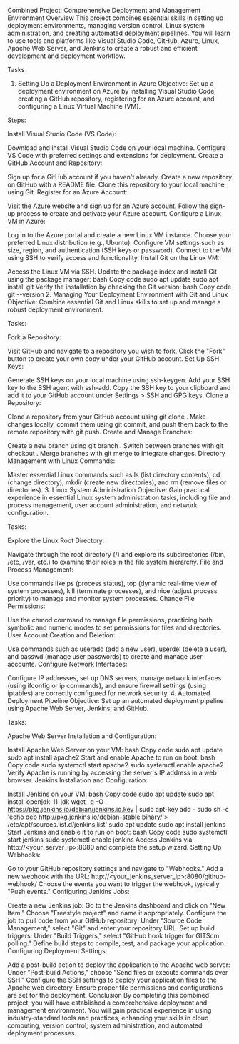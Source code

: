 Combined Project: Comprehensive Deployment and Management Environment
Overview
This project combines essential skills in setting up deployment environments, managing version control, Linux system administration, and creating automated deployment pipelines. You will learn to use tools and platforms like Visual Studio Code, GitHub, Azure, Linux, Apache Web Server, and Jenkins to create a robust and efficient development and deployment workflow.

Tasks
1. Setting Up a Deployment Environment in Azure
Objective: Set up a deployment environment on Azure by installing Visual Studio Code, creating a GitHub repository, registering for an Azure account, and configuring a Linux Virtual Machine (VM).

Steps:

Install Visual Studio Code (VS Code):

Download and install Visual Studio Code on your local machine.
Configure VS Code with preferred settings and extensions for deployment.
Create a GitHub Account and Repository:

Sign up for a GitHub account if you haven't already.
Create a new repository on GitHub with a README file.
Clone this repository to your local machine using Git.
Register for an Azure Account:

Visit the Azure website and sign up for an Azure account.
Follow the sign-up process to create and activate your Azure account.
Configure a Linux VM in Azure:

Log in to the Azure portal and create a new Linux VM instance.
Choose your preferred Linux distribution (e.g., Ubuntu).
Configure VM settings such as size, region, and authentication (SSH keys or password).
Connect to the VM using SSH to verify access and functionality.
Install Git on the Linux VM:

Access the Linux VM via SSH.
Update the package index and install Git using the package manager:
bash
Copy code
sudo apt update
sudo apt install git
Verify the installation by checking the Git version:
bash
Copy code
git --version
2. Managing Your Deployment Environment with Git and Linux
Objective: Combine essential Git and Linux skills to set up and manage a robust deployment environment.

Tasks:

Fork a Repository:

Visit GitHub and navigate to a repository you wish to fork.
Click the "Fork" button to create your own copy under your GitHub account.
Set Up SSH Keys:

Generate SSH keys on your local machine using ssh-keygen.
Add your SSH key to the SSH agent with ssh-add.
Copy the SSH key to your clipboard and add it to your GitHub account under Settings > SSH and GPG keys.
Clone a Repository:

Clone a repository from your GitHub account using git clone <repository-url>.
Make changes locally, commit them using git commit, and push them back to the remote repository with git push.
Create and Manage Branches:

Create a new branch using git branch <branch-name>.
Switch between branches with git checkout <branch-name>.
Merge branches with git merge <branch-name> to integrate changes.
Directory Management with Linux Commands:

Master essential Linux commands such as ls (list directory contents), cd (change directory), mkdir (create new directories), and rm (remove files or directories).
3. Linux System Administration
Objective: Gain practical experience in essential Linux system administration tasks, including file and process management, user account administration, and network configuration.

Tasks:

Explore the Linux Root Directory:

Navigate through the root directory (/) and explore its subdirectories (/bin, /etc, /var, etc.) to examine their roles in the file system hierarchy.
File and Process Management:

Use commands like ps (process status), top (dynamic real-time view of system processes), kill (terminate processes), and nice (adjust process priority) to manage and monitor system processes.
Change File Permissions:

Use the chmod command to manage file permissions, practicing both symbolic and numeric modes to set permissions for files and directories.
User Account Creation and Deletion:

Use commands such as useradd (add a new user), userdel (delete a user), and passwd (manage user passwords) to create and manage user accounts.
Configure Network Interfaces:

Configure IP addresses, set up DNS servers, manage network interfaces (using ifconfig or ip commands), and ensure firewall settings (using iptables) are correctly configured for network security.
4. Automated Deployment Pipeline
Objective: Set up an automated deployment pipeline using Apache Web Server, Jenkins, and GitHub.

Tasks:

Apache Web Server Installation and Configuration:

Install Apache Web Server on your VM:
bash
Copy code
sudo apt update
sudo apt install apache2
Start and enable Apache to run on boot:
bash
Copy code
sudo systemctl start apache2
sudo systemctl enable apache2
Verify Apache is running by accessing the server's IP address in a web browser.
Jenkins Installation and Configuration:

Install Jenkins on your VM:
bash
Copy code
sudo apt update
sudo apt install openjdk-11-jdk
wget -q -O - https://pkg.jenkins.io/debian/jenkins.io.key | sudo apt-key add -
sudo sh -c 'echo deb http://pkg.jenkins.io/debian-stable binary/ > /etc/apt/sources.list.d/jenkins.list'
sudo apt update
sudo apt install jenkins
Start Jenkins and enable it to run on boot:
bash
Copy code
sudo systemctl start jenkins
sudo systemctl enable jenkins
Access Jenkins via http://<your_server_ip>:8080 and complete the setup wizard.
Setting Up Webhooks:

Go to your GitHub repository settings and navigate to "Webhooks."
Add a new webhook with the URL: http://<your_jenkins_server_ip>:8080/github-webhook/
Choose the events you want to trigger the webhook, typically "Push events."
Configuring Jenkins Jobs:

Create a new Jenkins job:
Go to the Jenkins dashboard and click on "New Item."
Choose "Freestyle project" and name it appropriately.
Configure the job to pull code from your GitHub repository:
Under "Source Code Management," select "Git" and enter your repository URL.
Set up build triggers:
Under "Build Triggers," select "GitHub hook trigger for GITScm polling."
Define build steps to compile, test, and package your application.
Configuring Deployment Settings:

Add a post-build action to deploy the application to the Apache web server:
Under "Post-build Actions," choose "Send files or execute commands over SSH."
Configure the SSH settings to deploy your application files to the Apache web directory.
Ensure proper file permissions and configurations are set for the deployment.
Conclusion
By completing this combined project, you will have established a comprehensive deployment and management environment. You will gain practical experience in using industry-standard tools and practices, enhancing your skills in cloud computing, version control, system administration, and automated deployment processes.
